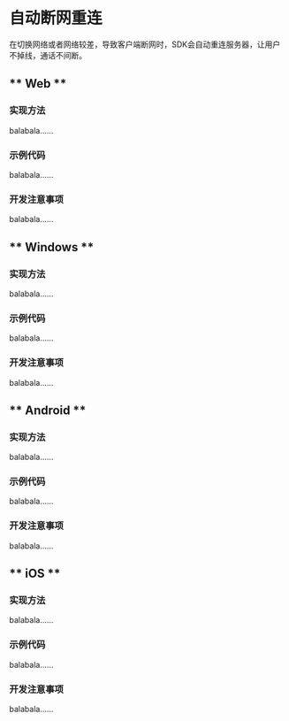 # 自动断网重连

在切换网络或者网络较差，导致客户端断网时，SDK会自动重连服务器，让用户不掉线，通话不间断。

<!-- tabs:start -->

## ** Web **

### 实现方法

balabala……    

### 示例代码

balabala……    

### 开发注意事项

balabala……  

## ** Windows **

### 实现方法

balabala……    

### 示例代码

balabala……    

### 开发注意事项

balabala……  

## ** Android **

### 实现方法

balabala……    

### 示例代码

balabala……    

### 开发注意事项

balabala……  

## ** iOS **

### 实现方法

balabala……    

### 示例代码

balabala……    

### 开发注意事项

balabala……  


<!-- tabs:end -->
